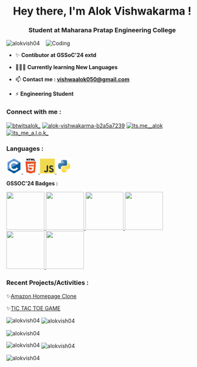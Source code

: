 <h1 align="center">Hey there, I'm Alok Vishwakarma !</h1>
<h3 align="center">Student at Maharana Pratap Engineering College</h3>
<img align="right" alt="Coding" width="400" src="https://cdn.dribbble.com/users/1162077/screenshots/3848914/programmer.gif">
<p align="left"> <img src="https://komarev.com/ghpvc/?username=alokvish04&label=Profile%20views&color=0e75b6&style=flat" alt="alokvish04" /> </p>

- ✨ **Contibutor at GSSoC'24 extd**

- 👨🏻‍💻 **Currently learning New Languages**

- 📫 **Contact me : vishwaalok050@gmail.com**

- ⚡ **Engineering Student**

<h3 align="left">Connect with me :</h3>
<p align="left">
<a href="https://twitter.com/btwitsalok_" target="blank"><img align="center" src="https://raw.githubusercontent.com/rahuldkjain/github-profile-readme-generator/master/src/images/icons/Social/twitter.svg" alt="btwitsalok_" height="30" width="40" /></a>
<a href="https://linkedin.com/in/alok-vishwakarma-b2a5a7239" target="blank"><img align="center" src="https://raw.githubusercontent.com/rahuldkjain/github-profile-readme-generator/master/src/images/icons/Social/linked-in-alt.svg" alt="alok-vishwakarma-b2a5a7239" height="30" width="40" /></a>
<a href="https://instagram.com/its.me__alok" target="blank"><img align="center" src="https://raw.githubusercontent.com/rahuldkjain/github-profile-readme-generator/master/src/images/icons/Social/instagram.svg" alt="its.me__alok" height="30" width="40" /></a>
<a href="https://discord.gg/its_me_a.l.o.k_" target="blank"><img align="center" src="https://raw.githubusercontent.com/rahuldkjain/github-profile-readme-generator/master/src/images/icons/Social/discord.svg" alt="its_me_a.l.o.k_" height="30" width="40" /></a>
</p>

<h3 align="left">Languages :</h3>
<p align="left"><a href="https://www.cprogramming.com/" target="_blank" rel="noreferrer"> <img src="https://raw.githubusercontent.com/devicons/devicon/master/icons/c/c-original.svg" alt="c" width="40" height="40"/>
</a> <a href="https://www.w3.org/html/" target="_blank" rel="noreferrer"> <img src="https://raw.githubusercontent.com/devicons/devicon/master/icons/html5/html5-original-wordmark.svg" alt="html5" width="40" height="40"/>
</a><a href="https://developer.mozilla.org/en-US/docs/Web/JavaScript" target="_blank" rel="noreferrer"> <img src="https://raw.githubusercontent.com/devicons/devicon/master/icons/javascript/javascript-original.svg" alt="javascript" width="40" height="40"/> </a>
  <a href="https://www.python.org" target="_blank" rel="noreferrer"> <img src="https://raw.githubusercontent.com/devicons/devicon/master/icons/python/python-original.svg" alt="python" width="40" height="40"/> </a>
</p>

 <b>GSSOC'24 Badges :</b><br>
<div style='display:flex; gap: 10px;' align='left'><a href="https://gssoc.girlscript.tech/leaderboard">
<img src="https://raw.githubusercontent.com/GSSoC24/Postman-Challenge/main/docs/assets/Postman%20White.png" width="100px" height="100px"/>
<img src="https://raw.githubusercontent.com/GSSoC24/Postman-Challenge/main/docs/assets/1.png" width="100px" height="100px" />
  <img src="https://raw.githubusercontent.com/GSSoC24/Postman-Challenge/main/docs/assets/2.png" width="100px" height="100px" />
  <img src="https://raw.githubusercontent.com/GSSoC24/Postman-Challenge/main/docs/assets/3.png" width="100px" height="100px" />
  <img src="https://raw.githubusercontent.com/GSSoC24/Postman-Challenge/main/docs/assets/4.png" width="100px" height="100px" />
  <img src="https://raw.githubusercontent.com/GSSoC24/Postman-Challenge/main/docs/assets/5.png" width="100px" height="100px" /></a>
</div>
<h3 align = "left">Recent Projects/Activities :</h3>
<p align = "left"> ✨<a href ="https://github.com/Alokvish04/Amazon-homepage-clone">Amazon Homepage Clone</a>
<p align = "left"> ✨<a href ="https://github.com/Alokvish04/TIC-TAC-TOE-GAME">TIC TAC TOE GAME</a>

<p><img align="left" src="https://github-readme-stats.vercel.app/api/top-langs?username=alokvish04&show_icons=true&locale=en&layout=compact" alt="alokvish04" /></p>

<p>&nbsp;<img align="center" src="https://github-readme-stats.vercel.app/api?username=alokvish04&show_icons=true&locale=en" alt="alokvish04" /></p>

<p><img align="center" src="https://github-readme-streak-stats.herokuapp.com/?user=alokvish04&" alt="alokvish04" /></p>


<p><img align="left" src="https://github-readme-stats.vercel.app/api/top-langs?username=alokvish04&show_icons=true&locale=en&layout=compact" alt="alokvish04" /></p>

<p>&nbsp;<img align="center" src="https://github-readme-stats.vercel.app/api?username=alokvish04&show_icons=true&locale=en" alt="alokvish04" /></p>

<p><img align="center" src="https://github-readme-streak-stats.herokuapp.com/?user=alokvish04&" alt="alokvish04" /></p>

